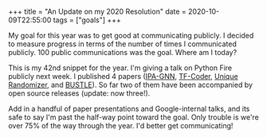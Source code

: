+++
title = "An Update on my 2020 Resolution"
date = 2020-10-09T22:55:00
tags = ["goals"]
+++

My goal for this year was to get good at communicating publicly. I decided to measure progress in terms of the number of times I communicated publicly. 100 public communications was the goal. Where am I today?

This is my 42nd snippet for the year. I'm giving a talk on Python Fire publicly next week. I published 4 papers ([IPA-GNN](https://arxiv.org/abs/2010.12621), [TF-Coder](https://arxiv.org/abs/2003.09040), [Unique Randomizer](https://arxiv.org/abs/2002.09067), and [BUSTLE](https://arxiv.org/abs/2007.14381)). So far two of them have been accompanied by open source releases (update: now three!).

Add in a handful of paper presentations and Google-internal talks, and its safe to say I'm past the half-way point toward the goal. Only trouble is we're over 75% of the way through the year. I'd better get communicating!
